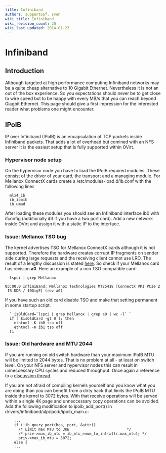 ```yaml
---
title: Infiniband
authors: suppentopf, sven
wiki_title: Infiniband
wiki_revision_count: 20
wiki_last_updated: 2014-01-23
---
```


# Infiniband

## Introduction

Although targeted at high performance computing Infiniband networks may be a quite cheap alternative to 10 Gigabit Ethernet. Nevertheless it is not an out of the box experience. So you expectations should never be to get close to wire speed but to be happy with every MB/s that you can reach beyond Giagbit Ethernet. This page should give a first impression for the interested reader what problems one might encounter.

## IPoIB

IP over Infiniband (IPoIB) is an encapsulation of TCP packets inside Infiniband packets. That adds a lot of overhead but comined with an NFS server it is the easiest setup that is fully supported within OVirt.

### Hypervisor node setup

On the hypervisor node you have to load the IPoIB required modules. These consist of the driver of your card, the transport and a managing module. For Mellanox ConnectX cards create a /etc/modules-load.d/ib.conf with the following lines

      mlx4_ib
      ib_ipoib
      ib_umad

After loading these modules you should see an Infiniband interface ib0 with ifconfig (additionally ib1 if you have a two port card). Add a new network inside OVirt and assign it with a static IP to the interface.

### Issue: Mellanox TSO bug

The kernel advertises TSO for Mellanox ConnectX cards although it is not supported. Therefore the hardware creates corrupt IP fragments on sender side during large requests and the receiving client cannot use LRO. The result of a lengthy discussion is stated [here](http://www.spinics.net/lists/linux-rdma/msg17787.html). So check if your Mellanox card has revision **a0**. Here an example of a non TSO compatible card:

      lspci | grep Mellanox
      03:00.0 InfiniBand: Mellanox Technologies MT25418 [ConnectX VPI PCIe 2.0 2.5GT/s - IB DDR / 10GigE] (rev a0)

If you have such an old card disable TSO and make that setting permanent in some startup script.

      ` isOldCard=`lspci | grep Mellanox | grep a0 | wc -l` `
      if [ $isOldCard -gt 0 ]; then
        ethtool -K ib0 tso off
        ethtool -K ib1 tso off
      fi

### Issue: Old hardware and MTU 2044

If you are running on old switch hardware than your maximum IPoIB MTU will be limited to 2044 bytes. That is no problem at all - at least on switch level. On your NFS server and hypervisor nodes this can result in unneccessary CPU cycles and reduced throughput. Once again a reference to a [discussion thread](http://www.spinics.net/lists/linux-rdma/msg15133.html).

If you are not afraid of compiling kernels yourself and you know what you are doing than you can benefit from a dirty hack that limits the IPoIB MTU inside the kernel to 3072 bytes. With that receive operations will be served within a single 4K page and unneccessary copy operations can be avoided. Add the following modification to ipoib_add_port() in drivers/infiniband/ulp/ipoib/ipoib_main.c:

        ...
        if (!ib_query_port(hca, port, &attr))
          /* Limit max MTU to 3KB                          */
          /* priv->max_ib_mtu = ib_mtu_enum_to_int(attr.max_mtu); */
          priv->max_ib_mtu = 3072;
        else {
        ...
